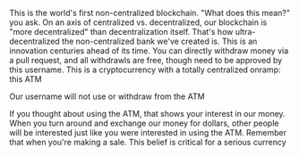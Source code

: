 This is the world's first non-centralized blockchain. "What does this mean?" you ask. On an axis of centralized vs. decentralized, our blockchain is "more decentralized" than decentralization itself. That's how ultra-decentralized the non-centralized bank we've created is. This is an innovation centuries ahead of its time. You can directly withdraw money via a pull request, and all withdrawls are free, though need to be approved by this username. This is a cryptocurrency with a totally centralized onramp: this ATM

Our username will not use or withdraw from the ATM

If you thought about using the ATM, that shows your interest in our money. When you turn around and exchange our money for dollars, other people will be interested just like you were interested in using the ATM. Remember that when you're making a sale. This belief is critical for a serious currency
